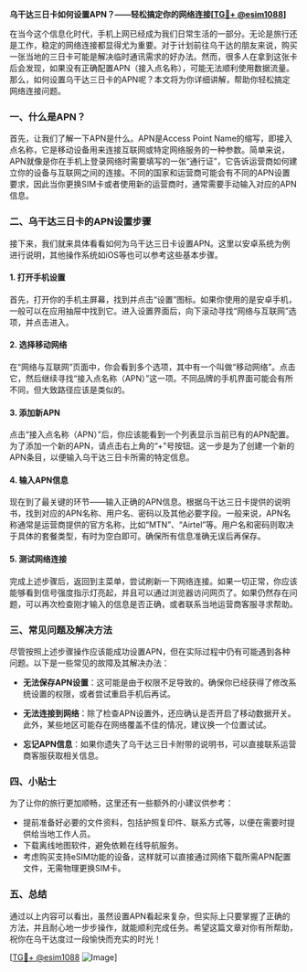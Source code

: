 **乌干达三日卡如何设置APN？——轻松搞定你的网络连接[[TG💪+ @esim1088](https://t.me/s/esim1088)]**

在当今这个信息化时代，手机上网已经成为我们日常生活的一部分。无论是旅行还是工作，稳定的网络连接都显得尤为重要。对于计划前往乌干达的朋友来说，购买一张当地的三日卡可能是解决临时通讯需求的好办法。然而，很多人在拿到这张卡后会发现，如果没有正确配置APN（接入点名称），可能无法顺利使用数据流量。那么，如何设置乌干达三日卡的APN呢？本文将为你详细讲解，帮助你轻松搞定网络连接问题。

### 一、什么是APN？

首先，让我们了解一下APN是什么。APN是Access Point Name的缩写，即接入点名称，它是移动设备用来连接互联网或特定网络服务的一种参数。简单来说，APN就像是你在手机上登录网络时需要填写的一张“通行证”，它告诉运营商如何建立你的设备与互联网之间的连接。不同的国家和运营商可能会有不同的APN设置要求，因此当你更换SIM卡或者使用新的运营商时，通常需要手动输入对应的APN信息。

### 二、乌干达三日卡的APN设置步骤

接下来，我们就来具体看看如何为乌干达三日卡设置APN。这里以安卓系统为例进行说明，其他操作系统如iOS等也可以参考这些基本步骤。

#### 1. 打开手机设置

首先，打开你的手机主屏幕，找到并点击“设置”图标。如果你使用的是安卓手机，一般可以在应用抽屉中找到它。进入设置界面后，向下滚动寻找“网络与互联网”选项，并点击进入。

#### 2. 选择移动网络

在“网络与互联网”页面中，你会看到多个选项，其中有一个叫做“移动网络”。点击它，然后继续寻找“接入点名称（APN）”这一项。不同品牌的手机界面可能会有所不同，但大致路径应该是类似的。

#### 3. 添加新APN

点击“接入点名称（APN）”后，你应该能看到一个列表显示当前已有的APN配置。为了添加一个新的APN，请点击右上角的“+”号按钮。这一步是为了创建一个新的APN条目，以便输入乌干达三日卡所需的特定信息。

#### 4. 输入APN信息

现在到了最关键的环节——输入正确的APN信息。根据乌干达三日卡提供的说明书，找到对应的APN名称、用户名、密码以及其他必要字段。一般来说，APN名称通常是运营商提供的官方名称，比如“MTN”、“Airtel”等。用户名和密码则取决于具体的套餐类型，有时为空白即可。确保所有信息准确无误后再保存。

#### 5. 测试网络连接

完成上述步骤后，返回到主菜单，尝试刷新一下网络连接。如果一切正常，你应该能够看到信号强度指示灯亮起，并且可以通过浏览器访问网页了。如果仍然存在问题，可以再次检查刚才输入的信息是否正确，或者联系当地运营商客服寻求帮助。

### 三、常见问题及解决方法

尽管按照上述步骤操作应该能成功设置APN，但在实际过程中仍有可能遇到各种问题。以下是一些常见的故障及其解决办法：

- **无法保存APN设置**：这可能是由于权限不足导致的。确保你已经获得了修改系统设置的权限，或者尝试重启手机后再试。
  
- **无法连接到网络**：除了检查APN设置外，还应确认是否开启了移动数据开关。此外，某些地区可能存在网络覆盖不佳的情况，建议换一个位置试试。

- **忘记APN信息**：如果你遗失了乌干达三日卡附带的说明书，可以直接联系运营商客服获取相关信息。

### 四、小贴士

为了让你的旅行更加顺畅，这里还有一些额外的小建议供参考：

- 提前准备好必要的文件资料，包括护照复印件、联系方式等，以便在需要时提供给当地工作人员。
- 下载离线地图软件，避免依赖在线导航服务。
- 考虑购买支持eSIM功能的设备，这样就可以直接通过网络下载所需APN配置文件，无需物理更换SIM卡。

### 五、总结

通过以上内容可以看出，虽然设置APN看起来复杂，但实际上只要掌握了正确的方法，并且耐心地一步步操作，就能顺利完成任务。希望这篇文章对你有所帮助，祝你在乌干达度过一段愉快而充实的时光！

[[TG💪+ @esim1088](https://t.me/s/esim1088) ![Image](https://i.postimg.cc/4NQfJmqS/Snipaste-2025-05-13-00-14-12.png)]